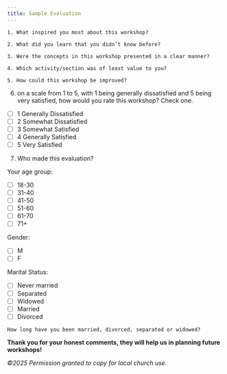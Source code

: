 ```yaml
---
title: Sample Evaluation
---
```


`1. What inspired you most about this workshop?`

`2. What did you learn that you didn’t know before?`

`3. Were the concepts in this workshop presented in a clear manner?`

`4. Which activity/section was of least value to you?`

`5. How could this workshop be improved?`

6. on a scale from 1 to 5, with 1 being generally dissatisfied and 5 being very satisfied, how would you rate this workshop? Check one.

- [ ] 1 Generally Dissatisfied
- [ ] 2 Somewhat Dissatisfied
- [ ] 3 Somewhat Satisfied
- [ ] 4 Generally Satisfied
- [ ] 5 Very Satisfied

7. Who made this evaluation?

Your age group:

- [ ] 18-30
- [ ] 31-40
- [ ] 41-50
- [ ] 51-60
- [ ] 61-70
- [ ] 71+

Gender:

- [ ] M
- [ ] F

Marital Status:

- [ ] Never married
- [ ] Separated
- [ ] Widowed
- [ ] Married
- [ ] Divorced

`How long have you been married, divorced, separated or widowed?`

**Thank you for your honest comments, they will help us in planning future workshops!**

_©2025 Permission granted to copy for local church use._